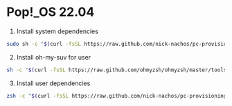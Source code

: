 # Pop!_OS 22.04

1. Install system dependencies
```bash
sudo sh -c "$(curl -fsSL https://raw.github.com/nick-nachos/pc-provisioning/master/popos-22.04/provision-su.sh)"
```
2. Install oh-my-suv for user
```bash
sh -c "$(curl -fsSL https://raw.github.com/ohmyzsh/ohmyzsh/master/tools/install.sh)"
```
3.  Install user dependencies
```bash
zsh -c "$(curl -fsSL https://raw.github.com/nick-nachos/pc-provisioning/master/popos-22.04/provision-user.sh)"
```

